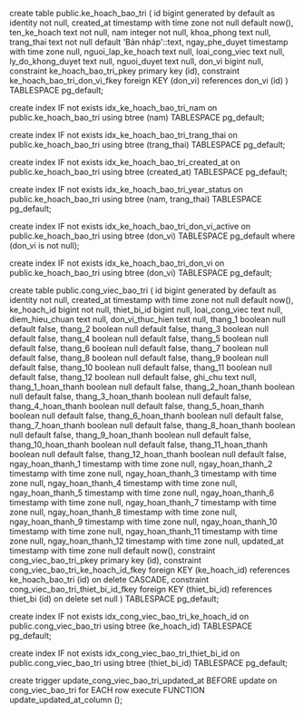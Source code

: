 create table public.ke_hoach_bao_tri (
  id bigint generated by default as identity not null,
  created_at timestamp with time zone not null default now(),
  ten_ke_hoach text not null,
  nam integer not null,
  khoa_phong text null,
  trang_thai text not null default 'Bản nháp'::text,
  ngay_phe_duyet timestamp with time zone null,
  nguoi_lap_ke_hoach text null,
  loai_cong_viec text null,
  ly_do_khong_duyet text null,
  nguoi_duyet text null,
  don_vi bigint null,
  constraint ke_hoach_bao_tri_pkey primary key (id),
  constraint ke_hoach_bao_tri_don_vi_fkey foreign KEY (don_vi) references don_vi (id)
) TABLESPACE pg_default;

create index IF not exists idx_ke_hoach_bao_tri_nam on public.ke_hoach_bao_tri using btree (nam) TABLESPACE pg_default;

create index IF not exists idx_ke_hoach_bao_tri_trang_thai on public.ke_hoach_bao_tri using btree (trang_thai) TABLESPACE pg_default;

create index IF not exists idx_ke_hoach_bao_tri_created_at on public.ke_hoach_bao_tri using btree (created_at) TABLESPACE pg_default;

create index IF not exists idx_ke_hoach_bao_tri_year_status on public.ke_hoach_bao_tri using btree (nam, trang_thai) TABLESPACE pg_default;

create index IF not exists idx_ke_hoach_bao_tri_don_vi_active on public.ke_hoach_bao_tri using btree (don_vi) TABLESPACE pg_default
where
  (don_vi is not null);

create index IF not exists idx_ke_hoach_bao_tri_don_vi on public.ke_hoach_bao_tri using btree (don_vi) TABLESPACE pg_default;

create table public.cong_viec_bao_tri (
  id bigint generated by default as identity not null,
  created_at timestamp with time zone not null default now(),
  ke_hoach_id bigint not null,
  thiet_bi_id bigint null,
  loai_cong_viec text null,
  diem_hieu_chuan text null,
  don_vi_thuc_hien text null,
  thang_1 boolean null default false,
  thang_2 boolean null default false,
  thang_3 boolean null default false,
  thang_4 boolean null default false,
  thang_5 boolean null default false,
  thang_6 boolean null default false,
  thang_7 boolean null default false,
  thang_8 boolean null default false,
  thang_9 boolean null default false,
  thang_10 boolean null default false,
  thang_11 boolean null default false,
  thang_12 boolean null default false,
  ghi_chu text null,
  thang_1_hoan_thanh boolean null default false,
  thang_2_hoan_thanh boolean null default false,
  thang_3_hoan_thanh boolean null default false,
  thang_4_hoan_thanh boolean null default false,
  thang_5_hoan_thanh boolean null default false,
  thang_6_hoan_thanh boolean null default false,
  thang_7_hoan_thanh boolean null default false,
  thang_8_hoan_thanh boolean null default false,
  thang_9_hoan_thanh boolean null default false,
  thang_10_hoan_thanh boolean null default false,
  thang_11_hoan_thanh boolean null default false,
  thang_12_hoan_thanh boolean null default false,
  ngay_hoan_thanh_1 timestamp with time zone null,
  ngay_hoan_thanh_2 timestamp with time zone null,
  ngay_hoan_thanh_3 timestamp with time zone null,
  ngay_hoan_thanh_4 timestamp with time zone null,
  ngay_hoan_thanh_5 timestamp with time zone null,
  ngay_hoan_thanh_6 timestamp with time zone null,
  ngay_hoan_thanh_7 timestamp with time zone null,
  ngay_hoan_thanh_8 timestamp with time zone null,
  ngay_hoan_thanh_9 timestamp with time zone null,
  ngay_hoan_thanh_10 timestamp with time zone null,
  ngay_hoan_thanh_11 timestamp with time zone null,
  ngay_hoan_thanh_12 timestamp with time zone null,
  updated_at timestamp with time zone null default now(),
  constraint cong_viec_bao_tri_pkey primary key (id),
  constraint cong_viec_bao_tri_ke_hoach_id_fkey foreign KEY (ke_hoach_id) references ke_hoach_bao_tri (id) on delete CASCADE,
  constraint cong_viec_bao_tri_thiet_bi_id_fkey foreign KEY (thiet_bi_id) references thiet_bi (id) on delete set null
) TABLESPACE pg_default;

create index IF not exists idx_cong_viec_bao_tri_ke_hoach_id on public.cong_viec_bao_tri using btree (ke_hoach_id) TABLESPACE pg_default;

create index IF not exists idx_cong_viec_bao_tri_thiet_bi_id on public.cong_viec_bao_tri using btree (thiet_bi_id) TABLESPACE pg_default;

create trigger update_cong_viec_bao_tri_updated_at BEFORE
update on cong_viec_bao_tri for EACH row
execute FUNCTION update_updated_at_column ();
